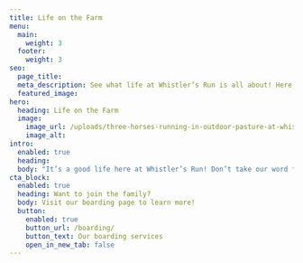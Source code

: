 ```yaml
---
title: Life on the Farm
menu:
  main:
    weight: 3
  footer:
    weight: 3
seo:
  page_title:
  meta_description: See what life at Whistler’s Run is all about! Here, you’ll find photos from our staff and boarders.
  featured_image:
hero:
  heading: Life on the Farm
  image:
    image_url: /uploads/three-horses-running-in-outdoor-pasture-at-whistlers-run.jpg
    image_alt:
intro:
  enabled: true
  heading:
  body: "It’s a good life here at Whistler’s Run! Don’t take our word for it—see for yourself. Boarders, add your photos to the page using #WhistlersRun on Instagram and Facebook."
cta_block:
  enabled: true
  heading: Want to join the family?
  body: Visit our boarding page to learn more!
  button:
    enabled: true
    button_url: /boarding/
    button_text: Our boarding services
    open_in_new_tab: false
---
```

